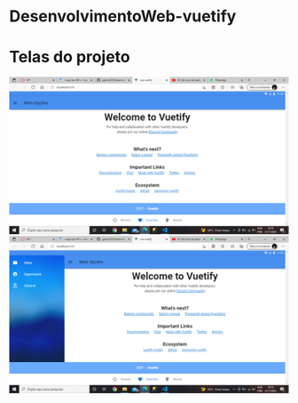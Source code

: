 # DesenvolvimentoWeb-vuetify
# Telas do projeto
![](vue-vuetify/src/assets/tela1.png)
![](vue-vuetify/src/assets/tela2.png)
